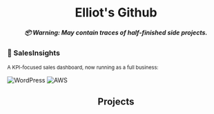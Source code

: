 <h1 align="center">
  Elliot's Github
  <h5 align="center">
    📦 Warning: May contain traces of half-finished side projects.
  </h5>
</h1>

### 💼 SalesInsights
<sub>A KPI-focused sales dashboard, now running as a full business:  

![WordPress](https://img.shields.io/badge/WordPress-21759B?logo=wordpress&logoColor=white)
![AWS](https://img.shields.io/badge/AWS-232F3E?logo=amazonwebservices)


<h2 align="center">Projects</h2>


